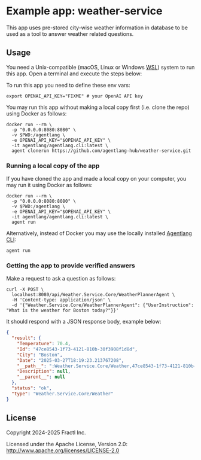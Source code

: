 # Example app: weather-service

This app uses pre-stored city-wise weather information in database to
be used as a tool to answer weather related questions.

## Usage

You need a Unix-compatible (macOS, Linux or Windows [WSL](https://learn.microsoft.com/en-us/windows/wsl/install))
system to run this app. Open a terminal and execute the steps below:

To run this app you need to define these env vars:

```shell
export OPENAI_API_KEY="FIXME" # your OpenAI API key
```

You may run this app without making a local copy first (i.e. clone the repo)
using Docker as follows:

```shell
docker run --rm \
  -p "0.0.0.0:8080:8080" \
  -v $PWD:/agentlang \
  -e OPENAI_API_KEY="$OPENAI_API_KEY" \
  -it agentlang/agentlang.cli:latest \
  agent clonerun https://github.com/agentlang-hub/weather-service.git
```

### Running a local copy of the app

If you have cloned the app and made a local copy on your computer,
you may run it using Docker as follows:

```shell
docker run --rm \
  -p "0.0.0.0:8080:8080" \
  -v $PWD:/agentlang \
  -e OPENAI_API_KEY="$OPENAI_API_KEY" \
  -it agentlang/agentlang.cli:latest \
  agent run
```

Alternatively, instead of Docker you may use the locally installed
[Agentlang CLI](https://github.com/agentlang-ai/agentlang.cli):

```shell
agent run
```

### Getting the app to provide verified answers

Make a request to ask a question as follows:

```shell
curl -X POST \
  localhost:8080/api/Weather.Service.Core/WeatherPlannerAgent \
  -H 'Content-type: application/json' \
  -d '{"Weather.Service.Core/WeatherPlannerAgent": {"UserInstruction": "What is the weather for Boston today?"}}'
```

It should respond with a JSON response body, example below:

```json
{
  "result": {
    "Temperature": 70.4,
    "Id": "47ce8543-1f73-4121-810b-30f3908f1d8d",
    "City": "Boston",
    "Date": "2025-03-27T18:19:23.213767208",
    "__path__": ":Weather.Service.Core/Weather,47ce8543-1f73-4121-810b-30f3908f1d8d",
    "Description": null,
    "__parent__": null
  },
  "status": "ok",
  "type": "Weather.Service.Core/Weather"
}
```

## License

Copyright 2024-2025 Fractl Inc.

Licensed under the Apache License, Version 2.0:
http://www.apache.org/licenses/LICENSE-2.0

